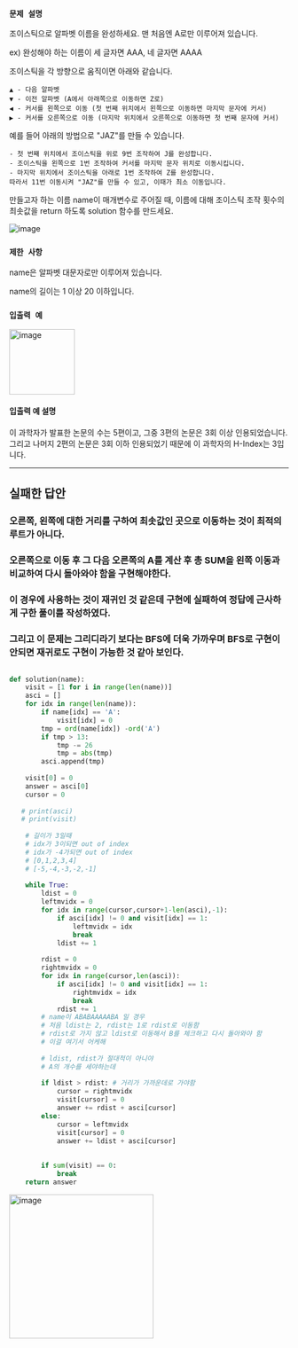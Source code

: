 ### `문제 설명`

조이스틱으로 알파벳 이름을 완성하세요. 맨 처음엔 A로만 이루어져 있습니다.

ex) 완성해야 하는 이름이 세 글자면 AAA, 네 글자면 AAAA

조이스틱을 각 방향으로 움직이면 아래와 같습니다.

```
▲ - 다음 알파벳
▼ - 이전 알파벳 (A에서 아래쪽으로 이동하면 Z로)
◀ - 커서를 왼쪽으로 이동 (첫 번째 위치에서 왼쪽으로 이동하면 마지막 문자에 커서)
▶ - 커서를 오른쪽으로 이동 (마지막 위치에서 오른쪽으로 이동하면 첫 번째 문자에 커서)
```

예를 들어 아래의 방법으로 "JAZ"를 만들 수 있습니다.

```
- 첫 번째 위치에서 조이스틱을 위로 9번 조작하여 J를 완성합니다.
- 조이스틱을 왼쪽으로 1번 조작하여 커서를 마지막 문자 위치로 이동시킵니다.
- 마지막 위치에서 조이스틱을 아래로 1번 조작하여 Z를 완성합니다.
따라서 11번 이동시켜 "JAZ"를 만들 수 있고, 이때가 최소 이동입니다.
```

만들고자 하는 이름 name이 매개변수로 주어질 때, 이름에 대해 조이스틱 조작 횟수의 최솟값을 return 하도록 solution 함수를 만드세요.


![image](https://github.com/CodingGuysGroup/Subin/assets/84978165/d09e5a91-bf61-4ace-915f-1ed48593ebda)


### `제한 사항`

name은 알파벳 대문자로만 이루어져 있습니다.

name의 길이는 1 이상 20 이하입니다.

### `입출력 예`

<img width="118" alt="image" src="https://github.com/CodingGuysGroup/Subin/assets/84978165/79502d19-fca8-46d1-96a2-a70b5c954ba9">

#### 입출력 예 설명

이 과학자가 발표한 논문의 수는 5편이고, 그중 3편의 논문은 3회 이상 인용되었습니다. 그리고 나머지 2편의 논문은 3회 이하 인용되었기 때문에 이 과학자의 H-Index는 3입니다.

----

## 실패한 답안

### 오른쪽, 왼쪽에 대한 거리를 구하여 최솟값인 곳으로 이동하는 것이 최적의 루트가 아니다. 

### 오른쪽으로 이동 후 그 다음 오른쪽의 A를 계산 후 총 SUM을 왼쪽 이동과 비교하여 다시 돌아와야 함을 구현해야한다. 

### 이 경우에 사용하는 것이 재귀인 것 같은데 구현에 실패하여 정답에 근사하게 구한 풀이를 작성하였다.

### 그리고 이 문제는 그리디라기 보다는 BFS에 더욱 가까우며 BFS로 구현이 안되면 재귀로도 구현이 가능한 것 같아 보인다.

```python

def solution(name):
    visit = [1 for i in range(len(name))]
    asci = []
    for idx in range(len(name)):
        if name[idx] == 'A':
            visit[idx] = 0
        tmp = ord(name[idx]) -ord('A')
        if tmp > 13:
            tmp -= 26
            tmp = abs(tmp)
        asci.append(tmp)
    
    visit[0] = 0
    answer = asci[0]
    cursor = 0
    
   # print(asci)
   # print(visit)
    
    # 길이가 3일때
    # idx가 3이되면 out of index
    # idx가 -4가되면 out of index
    # [0,1,2,3,4]
    # [-5,-4,-3,-2,-1]
    
    while True:
        ldist = 0
        leftmvidx = 0 
        for idx in range(cursor,cursor+1-len(asci),-1):
            if asci[idx] != 0 and visit[idx] == 1:
                leftmvidx = idx
                break
            ldist += 1
            
        rdist = 0
        rightmvidx = 0
        for idx in range(cursor,len(asci)):
            if asci[idx] != 0 and visit[idx] == 1:
                rightmvidx = idx
                break
            rdist += 1 
        # name이 ABABAAAAABA 일 경우
        # 처음 ldist는 2, rdist는 1로 rdist로 이동함
        # rdist로 가지 않고 ldist로 이동해서 B를 체크하고 다시 돌아와야 함
        # 이걸 여기서 어케해
        
        # ldist, rdist가 절대적이 아니야
        # A의 개수를 세야하는데
        
        if ldist > rdist: # 거리가 가까운데로 가야함
            cursor = rightmvidx
            visit[cursor] = 0
            answer += rdist + asci[cursor]
        else:
            cursor = leftmvidx
            visit[cursor] = 0
            answer += ldist + asci[cursor]
        
        
        if sum(visit) == 0:
            break
    return answer

```


<img width="260" alt="image" src="https://github.com/CodingGuysGroup/Subin/assets/84978165/1677da6e-f19b-4d2f-acaa-efd9d79a8fe7">



